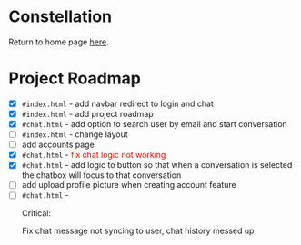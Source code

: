 ---
---

# Constellation
Return to home page [here](https://constellationnetworking.github.io/).

# Project Roadmap

- [x] `#index.html` - add navbar redirect to login and chat
- [x] `#index.html` - add project roadmap
- [x] `#chat.html` - add option to search user by email and start conversation
- [ ] `#index.html` - change layout
- [ ] add accounts page
- [x] `#chat.html` - <span style="color:red;">fix chat logic not working</span>
- [x] `#chat.html` - add logic to button so that when a conversation is selected the chatbox will focus to that conversation
- [ ] add upload profile picture when creating account feature
- [ ] `#chat.html` - <p style="colour: red;">Critical:</p> Fix chat message not syncing to user, chat history messed up